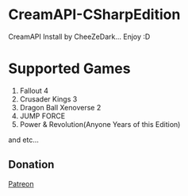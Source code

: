# CreamAPI-CSharpEdition

CreamAPI Install by CheeZeDark... Enjoy :D

# Supported Games

1. Fallout 4 
2. Crusader Kings 3
3. Dragon Ball Xenoverse 2
4. JUMP FORCE
5. Power & Revolution(Anyone Years of this Edition)

and etc...

## Donation

[Patreon](https://www.patreon.com/cheezedarkofficial)

